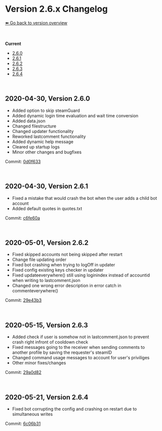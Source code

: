 # Version 2.6.x Changelog
[⬅️ Go back to version overview](../version_changelogs.md)

&nbsp;

**Current**  
- [2.6.0](#2.6.0)
- [2.6.1](#2.6.1)
- [2.6.2](#2.6.2)
- [2.6.3](#2.6.3)
- [2.6.4](#2.6.4)
  
&nbsp;

<a id="2.6.0"></a>

## **2020-04-30, Version 2.6.0**
- Added option to skip steamGuard
- Added dynamic login time evaluation and wait time conversion
- Added data.json
- Changed filestructure
- Changed updater functionality
- Reworked lastcomment functionality
- Added dynamic help message
- Cleared up startup logs
- Minor other changes and bugfixes

Commit: [0d0f633](https://github.com/3urobeat/steam-comment-service-bot/commit/0d0f633)

&nbsp;

<a id="2.6.1"></a>

## **2020-04-30, Version 2.6.1**
- Fixed a mistake that would crash the bot when the user adds a child bot account
- Added default quotes in quotes.txt

Commit: [c6fe60a](https://github.com/3urobeat/steam-comment-service-bot/commit/c6fe60a)

&nbsp;

<a id="2.6.2"></a>

## **2020-05-01, Version 2.6.2**
- Fixed skipped accounts not being skipped after restart
- Change file updating order
- Fixed bot crashing when trying to logOff in updater
- Fixed config existing keys checker in updater
- Fixed updateeverywhere() still using loginindex instead of accountid when writing to lastcomment.json
- Changed one wrong error description in error catch in commenteverywhere()

Commit: [29e43b3](https://github.com/3urobeat/steam-comment-service-bot/commit/29e43b3)

&nbsp;

<a id="2.6.3"></a>

## **2020-05-15, Version 2.6.3**
- Added check if user is somehow not in lastcomment.json to prevent crash right infront of cooldown check
- Fixed messages going to the receiver when sending comments to another profile by saving the requester's steamID
- Changed command usage messages to account for user's priviliges
- Other minor fixes/changes

Commit: [29a0d82](https://github.com/3urobeat/steam-comment-service-bot/commit/29a0d82)

&nbsp;

<a id="2.6.4"></a>

## **2020-05-21, Version 2.6.4**
- Fixed bot corrupting the config and crashing on restart due to simultaneous writes

Commit: [6c06b31](https://github.com/3urobeat/steam-comment-service-bot/commit/6c06b31)